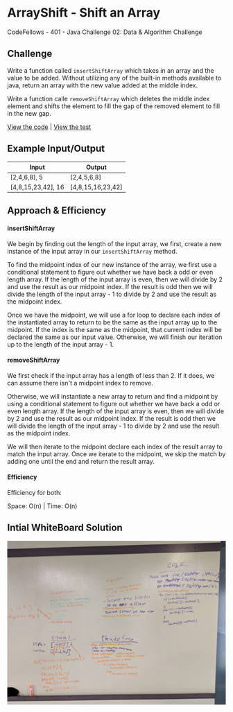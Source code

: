 # ArrayShift - Shift an Array
CodeFellows - 401 - Java
Challenge 02: Data & Algorithm Challenge
## Challenge
Write a function called `insertShiftArray` which takes in an array and the value to be added. Without utilizing any of the built-in methods available to java, return an array with the new value added at the middle index.

Write a function calle `removeShiftArray` which deletes the middle index element and shifts the element to fill the gap of the removed element to fill in the new gap.


[View the code](../../src/main/java/ArrayShift/ArrayShift.java) | [View the test](../../src/test/ArrayShift/ArrayShiftTest.java)
## Example Input/Output
|Input  |Output |
|---	|---	|
|[2,4,6,8], 5  	| [2,4,5,6,8]  	|
|[4,8,15,23,42], 16 | [4,8,15,16,23,42]  |


## Approach & Efficiency

#### insertShiftArray

We begin by finding out the length of the input array, we first, create a new instance of the input array in our `insertShiftArray` method.

To find the midpoint index of our new instance of the array, we first use a conditional statement to figure out whether we have back a odd or even length array. If the length of the input array is even, then we will divide by 2 and use the result as our midpoint index. If the result is odd then we will divide the length of the input array - 1 to divide by 2 and use the result as the midpoint index.

Once we have the midpoint, we will use a for loop to declare each index of the instantiated array to return to be the same as the input array up to the midpoint. If the index is the same as the midpoint, that current index will be declared the same as our input value. Otherwise, we will finish our iteration up to the length of the input array - 1.

#### removeShiftArray

We first check if the input array has a length of less than 2. If it does, we can assume there isn't a midpoint index to remove.

Otherwise, we will instantiate a new array to return and find a midpoint by using a conditional statement to figure out whether we have back a odd or even length array. If the length of the input array is even, then we will divide by 2 and use the result as our midpoint index. If the result is odd then we will divide the length of the input array - 1 to divide by 2 and use the result as the midpoint index.

We will then iterate to the midpoint declare each index of the result array to match the input array. Once we iterate to the midpoint, we skip the match by adding one until the end and return the result array.


#### Efficiency

Efficiency for both:

Space: O(n) | Time: O(n)

## Intial WhiteBoard Solution
<!-- Embedded whiteboard image -->
![array_shift white board](../array_shift.jpg)
